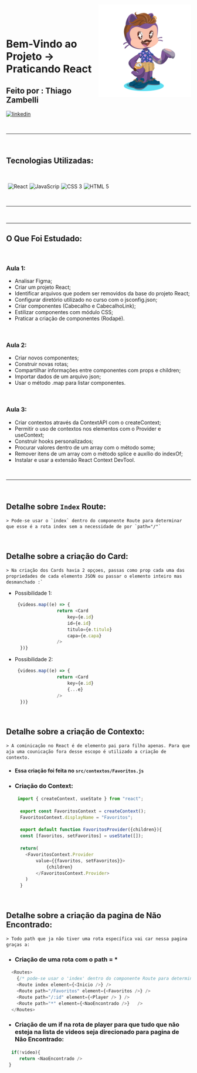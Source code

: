 <img align="right" width="50%" style="margin-top:-20px" src="public/eu.png">

&nbsp;
&nbsp;

<div dsplay="inline-block">
 
 <h1 align="left">Bem-Vindo ao Projeto -> Praticando React </h1>
 <h2 align="left">Feito por : Thiago Zambelli</h2>
 
  <a href="https://www.linkedin.com/in/thiagozambelli">
    <img width="80px" src="https://i.ibb.co/RyZx12b/linkedin.png" alt="linkedin" style="vertical-align:top;">
  </a>
</div>

&nbsp;

----

&nbsp;

## Tecnologias Utilizadas:

&nbsp;

<img width="50px" src="https://cdn.jsdelivr.net/gh/devicons/devicon/icons/react/react-original.svg" alt="React" style="margin-left:5px"><img width="50px" src="https://cdn.jsdelivr.net/gh/devicons/devicon/icons/javascript/javascript-plain.svg" alt="JavaScrip" style="margin-left:5px" ><img width="50px" src="https://cdn.jsdelivr.net/gh/devicons/devicon/icons/css3/css3-plain.svg" alt="CSS 3" style="margin-left:5px"><img width="50px" src="https://cdn.jsdelivr.net/gh/devicons/devicon/icons/html5/html5-plain.svg" alt="HTML 5" style="margin-left:5px">

&nbsp;

----

&nbsp;

----
## O Que Foi Estudado:

&nbsp;

### Aula 1:
- Analisar Figma;
- Criar um projeto React;
- Identificar arquivos que podem ser removidos da base do projeto React;
- Configurar diretório utilizado no curso com o jsconfig.json;
- Criar componentes (Cabecalho e CabecalhoLink);
- Estilizar componentes com módulo CSS;
- Praticar a criação de componentes (Rodapé).

&nbsp;

### Aula 2:
- Criar novos componentes;
- Construir novas rotas;
- Compartilhar informações entre componentes com props e children;
- Importar dados de um arquivo json;
- Usar o método .map para listar componentes.

&nbsp;

### Aula 3:
- Criar contextos através da ContextAPI com o createContext;
- Permitir o uso de contextos nos elementos com o Provider e useContext;
- Construir hooks personalizados;
- Procurar valores dentro de um array com o método some;
- Remover itens de um array com o método splice e auxílio do indexOf;
- Instalar e usar a extensão React Context DevTool.

&nbsp;

----

&nbsp;


## Detalhe sobre `Index` Route:

    > Pode-se usar o `index` dentro do componente Route para determinar que esse é a rota index sem a necessidade de por `path="/"`

&nbsp;


## Detalhe sobre a criação do Card:

    > Na criação dos Cards havia 2 opçoes, passas como prop cada uma das propriedades de cada elemento JSON ou passar o elemento inteiro mas desmanchado :`

  - Possibilidade 1:

    ~~~JavaScript
     {videos.map((e) => {
                    return <Card
                        key={e.id}
                        id={e.id}
                        titulo={e.titulo}
                        capa={e.capa}
                    />
      })}
    ~~~

  - Possibilidade 2:
  
    ~~~JavaScript
     {videos.map((e) => {
                    return <Card
                        key={e.id}
                        {...e}
                    />
      })}
    ~~~


&nbsp;


## Detalhe sobre a criação de Contexto:

    > A cominicação no React é de elemento pai para filho apenas. Para que aja uma counicação fora desse escopo é utilizado a criação de contexto.    
  - #### Essa criação foi feita no `src/contextos/Favoritos.js`

  - ### Criação do Context:

    ~~~JavaScript
     import { createContext, useState } from "react";

      export const FavoritosContext = createContext();
      FavoritosContext.displayName = "Favoritos";

      export default function FavoritosProvider({children}){
      const [favoritos, setFavoritos] = useState([]);

      return(
        <FavoritosContext.Provider
            value={{favoritos, setFavoritos}}>
                {children}
            </FavoritosContext.Provider>
        )
      }
    ~~~

&nbsp;


## Detalhe sobre a criação da pagina de Não Encontrado:

    > Todo path que ja não tiver uma rota específica vai car nessa pagina graças a:


  - ### Criação de uma rota com o path = *
  ~~~JavaScript
    <Routes>
      {/* pode-se usar o 'index' dentro do componente Route para determinar que esse é a rota index sem a necessidade de por path="/" */}
      <Route index element={<Inicio />} />  
      <Route path="/Favoritos" element={<Favoritos />} />
      <Route path="/:id" element={<Player /> } />
      <Route path="*" element={<NaoEncontrado />}   />
    </Routes>
  ~~~

  - ### Criação de um if na rota de player para que tudo que não esteja na lista de videos seja direcionado para pagina de Não Encontrado:

   ~~~JavaScript
     if(!video){
        return <NaoEncontrado />
    }
  ~~~